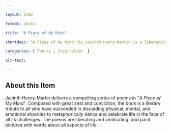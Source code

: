 ```yaml
--- 

layout: item 

format: photo 

title: "A Piece of My Mind"

shortdesc: “A Piece of My Mind" by Jacinth Henry-Martin is a liberating and vindicating collection of poems that celebrate overcoming life's challenges with zest and conviction."

categories: [ Poetry , Inspiration  ]

alt-text:  

--- 
```


## About this Item 

Jacinth Henry-Martin delivers a compelling series of poems in "_A Piece of My Mind_". Composed with great zest and conviction, the book is a literary tribute to all who have succeeded in discarding physical, mental, and emotional shackles to metaphorically dance and celebrate life in the face of all its challenges. The poems are liberating and vindicating, and paint pictures with words about all aspects of life.
